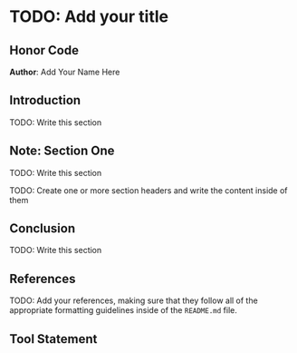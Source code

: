 # TODO: Add your title

## Honor Code

**Author**: Add Your Name Here

## Introduction

TODO: Write this section

## Note: Section One

TODO: Write this section

TODO: Create one or more section headers and write the content inside of them

## Conclusion

TODO: Write this section

## References

TODO: Add your references, making sure that they follow all of the appropriate
formatting guidelines inside of the `README.md` file.

## Tool Statement
